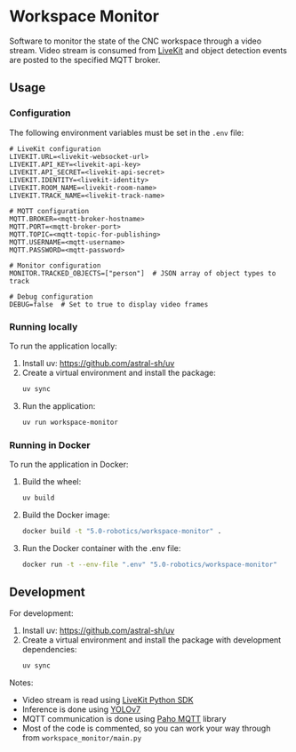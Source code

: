 # Workspace Monitor

Software to monitor the state of the CNC workspace through a video stream.
Video stream is consumed from [LiveKit](https://livekit.io/) and object detection events are posted to the specified
MQTT broker.

## Usage

### Configuration

The following environment variables must be set in the `.env` file:

```
# LiveKit configuration
LIVEKIT.URL=<livekit-websocket-url>
LIVEKIT.API_KEY=<livekit-api-key>
LIVEKIT.API_SECRET=<livekit-api-secret>
LIVEKIT.IDENTITY=<livekit-identity>
LIVEKIT.ROOM_NAME=<livekit-room-name>
LIVEKIT.TRACK_NAME=<livekit-track-name>

# MQTT configuration
MQTT.BROKER=<mqtt-broker-hostname>
MQTT.PORT=<mqtt-broker-port>
MQTT.TOPIC=<mqtt-topic-for-publishing>
MQTT.USERNAME=<mqtt-username>
MQTT.PASSWORD=<mqtt-password>

# Monitor configuration
MONITOR.TRACKED_OBJECTS=["person"]  # JSON array of object types to track

# Debug configuration
DEBUG=false  # Set to true to display video frames
```

### Running locally

To run the application locally:

1. Install uv: https://github.com/astral-sh/uv
2. Create a virtual environment and install the package:
   ```bash
   uv sync
   ```
3. Run the application:
   ```bash
   uv run workspace-monitor
   ```

### Running in Docker

To run the application in Docker:

1. Build the wheel:
   ```bash
   uv build
   ```

2. Build the Docker image:
   ```bash
   docker build -t "5.0-robotics/workspace-monitor" .
   ```

3. Run the Docker container with the .env file:
   ```bash
   docker run -t --env-file ".env" "5.0-robotics/workspace-monitor"
   ```

## Development

For development:

1. Install uv: https://github.com/astral-sh/uv
2. Create a virtual environment and install the package with development dependencies:
   ```bash
   uv sync
   ```

Notes:

- Video stream is read using [LiveKit Python SDK](https://github.com/livekit/python-sdks)
- Inference is done using [YOLOv7](https://github.com/WongKinYiu/yolov7)
- MQTT communication is done using [Paho MQTT](https://github.com/eclipse-paho/paho.mqtt.python) library
- Most of the code is commented, so you can work your way through from `workspace_monitor/main.py`
